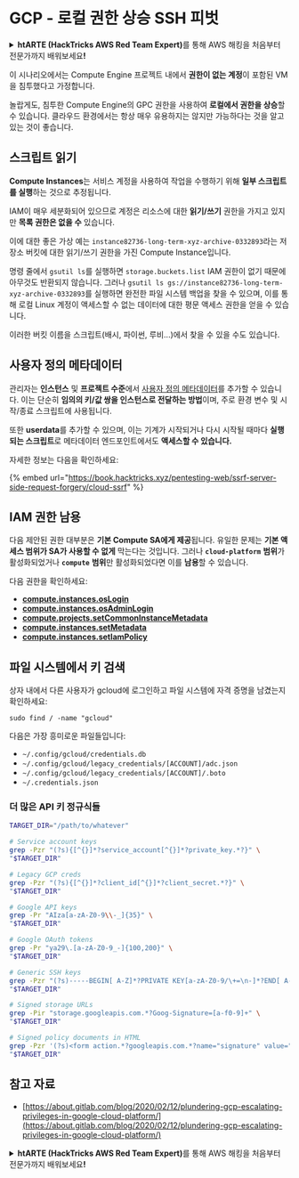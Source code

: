 # GCP - 로컬 권한 상승 SSH 피벗

<details>

<summary><strong>htARTE (HackTricks AWS Red Team Expert)</strong>를 통해 AWS 해킹을 처음부터 전문가까지 배워보세요<strong>!</strong></summary>

HackTricks를 지원하는 다른 방법:

* **회사를 HackTricks에서 광고하거나 HackTricks를 PDF로 다운로드**하려면 [**SUBSCRIPTION PLANS**](https://github.com/sponsors/carlospolop)를 확인하세요!
* [**공식 PEASS & HackTricks 스웨그**](https://peass.creator-spring.com)를 얻으세요.
* [**The PEASS Family**](https://opensea.io/collection/the-peass-family)를 발견하세요. 독점적인 [**NFTs**](https://opensea.io/collection/the-peass-family) 컬렉션입니다.
* 💬 [**Discord 그룹**](https://discord.gg/hRep4RUj7f) 또는 [**텔레그램 그룹**](https://t.me/peass)에 **참여**하거나 **Twitter**에서 **팔로우**하세요. 🐦 [**@carlospolopm**](https://twitter.com/carlospolopm)**.**
* **Hacking 트릭을 공유하려면** [**HackTricks**](https://github.com/carlospolop/hacktricks) 및 [**HackTricks Cloud**](https://github.com/carlospolop/hacktricks-cloud) github 저장소에 PR을 제출하세요.

</details>

이 시나리오에서는 Compute Engine 프로젝트 내에서 **권한이 없는 계정**이 포함된 VM을 침투했다고 가정합니다.

놀랍게도, 침투한 Compute Engine의 GPC 권한을 사용하여 **로컬에서 권한을 상승**할 수 있습니다. 클라우드 환경에서는 항상 매우 유용하지는 않지만 가능하다는 것을 알고 있는 것이 좋습니다.

## 스크립트 읽기 <a href="#follow-the-scripts" id="follow-the-scripts"></a>

**Compute Instances**는 서비스 계정을 사용하여 작업을 수행하기 위해 **일부 스크립트를 실행**하는 것으로 추정됩니다.

IAM이 매우 세분화되어 있으므로 계정은 리소스에 대한 **읽기/쓰기** 권한을 가지고 있지만 **목록 권한은 없을 수** 있습니다.

이에 대한 좋은 가상 예는 `instance82736-long-term-xyz-archive-0332893`라는 저장소 버킷에 대한 읽기/쓰기 권한을 가진 Compute Instance입니다.

명령 줄에서 `gsutil ls`를 실행하면 `storage.buckets.list` IAM 권한이 없기 때문에 아무것도 반환되지 않습니다. 그러나 `gsutil ls gs://instance82736-long-term-xyz-archive-0332893`를 실행하면 완전한 파일 시스템 백업을 찾을 수 있으며, 이를 통해 로컬 Linux 계정이 액세스할 수 없는 데이터에 대한 평문 액세스 권한을 얻을 수 있습니다.

이러한 버킷 이름을 스크립트(배시, 파이썬, 루비...)에서 찾을 수 있을 수도 있습니다.

## 사용자 정의 메타데이터

관리자는 **인스턴스** 및 **프로젝트 수준**에서 [사용자 정의 메타데이터](https://cloud.google.com/compute/docs/storing-retrieving-metadata#custom)를 추가할 수 있습니다. 이는 단순히 **임의의 키/값 쌍을 인스턴스로 전달하는 방법**이며, 주로 환경 변수 및 시작/종료 스크립트에 사용됩니다.

또한 **userdata**를 추가할 수 있으며, 이는 기계가 시작되거나 다시 시작될 때마다 **실행되는 스크립트**로 메타데이터 엔드포인트에서도 **액세스할 수 있습니다.**

자세한 정보는 다음을 확인하세요:

{% embed url="https://book.hacktricks.xyz/pentesting-web/ssrf-server-side-request-forgery/cloud-ssrf" %}

## IAM 권한 남용

다음 제안된 권한 대부분은 **기본 Compute SA에게 제공**됩니다. 유일한 문제는 **기본 액세스 범위가 SA가 사용할 수 없게** 막는다는 것입니다. 그러나 **`cloud-platform`** **범위**가 활성화되었거나 **`compute`** **범위**만 활성화되었다면 이를 **남용**할 수 있습니다.

다음 권한을 확인하세요:

* [**compute.instances.osLogin**](../../gcp-pentesting/gcp-privilege-escalation/gcp-compute-privesc/#compute.instances.oslogin)
* [**compute.instances.osAdminLogin**](../../gcp-pentesting/gcp-privilege-escalation/gcp-compute-privesc/#compute.instances.osadminlogin)
* [**compute.projects.setCommonInstanceMetadata**](../../gcp-pentesting/gcp-privilege-escalation/gcp-compute-privesc/#compute.projects.setcommoninstancemetadata)
* [**compute.instances.setMetadata**](../../gcp-pentesting/gcp-privilege-escalation/gcp-compute-privesc/#compute.instances.setmetadata)
* [**compute.instances.setIamPolicy**](../../gcp-pentesting/gcp-privilege-escalation/gcp-compute-privesc/#compute.instances.setiampolicy)

## 파일 시스템에서 키 검색

상자 내에서 다른 사용자가 gcloud에 로그인하고 파일 시스템에 자격 증명을 남겼는지 확인하세요:
```
sudo find / -name "gcloud"
```
다음은 가장 흥미로운 파일들입니다:

* `~/.config/gcloud/credentials.db`
* `~/.config/gcloud/legacy_credentials/[ACCOUNT]/adc.json`
* `~/.config/gcloud/legacy_credentials/[ACCOUNT]/.boto`
* `~/.credentials.json`

### 더 많은 API 키 정규식들
```bash
TARGET_DIR="/path/to/whatever"

# Service account keys
grep -Pzr "(?s){[^{}]*?service_account[^{}]*?private_key.*?}" \
"$TARGET_DIR"

# Legacy GCP creds
grep -Pzr "(?s){[^{}]*?client_id[^{}]*?client_secret.*?}" \
"$TARGET_DIR"

# Google API keys
grep -Pr "AIza[a-zA-Z0-9\\-_]{35}" \
"$TARGET_DIR"

# Google OAuth tokens
grep -Pr "ya29\.[a-zA-Z0-9_-]{100,200}" \
"$TARGET_DIR"

# Generic SSH keys
grep -Pzr "(?s)-----BEGIN[ A-Z]*?PRIVATE KEY[a-zA-Z0-9/\+=\n-]*?END[ A-Z]*?PRIVATE KEY-----" \
"$TARGET_DIR"

# Signed storage URLs
grep -Pir "storage.googleapis.com.*?Goog-Signature=[a-f0-9]+" \
"$TARGET_DIR"

# Signed policy documents in HTML
grep -Pzr '(?s)<form action.*?googleapis.com.*?name="signature" value=".*?">' \
"$TARGET_DIR"
```
## 참고 자료

* [https://about.gitlab.com/blog/2020/02/12/plundering-gcp-escalating-privileges-in-google-cloud-platform/](https://about.gitlab.com/blog/2020/02/12/plundering-gcp-escalating-privileges-in-google-cloud-platform/)

<details>

<summary><strong>htARTE (HackTricks AWS Red Team Expert)</strong>를 통해 AWS 해킹을 처음부터 전문가까지 배워보세요<strong>!</strong></summary>

HackTricks를 지원하는 다른 방법:

* **회사를 HackTricks에서 광고하거나 HackTricks를 PDF로 다운로드**하려면 [**SUBSCRIPTION PLANS**](https://github.com/sponsors/carlospolop)를 확인하세요!
* [**공식 PEASS & HackTricks 스웨그**](https://peass.creator-spring.com)를 얻으세요.
* [**The PEASS Family**](https://opensea.io/collection/the-peass-family)를 발견하세요. 독점적인 [**NFTs**](https://opensea.io/collection/the-peass-family) 컬렉션입니다.
* 💬 [**Discord 그룹**](https://discord.gg/hRep4RUj7f) 또는 [**텔레그램 그룹**](https://t.me/peass)에 **참여**하거나 **Twitter** 🐦 [**@carlospolopm**](https://twitter.com/carlospolopm)**을** **팔로우**하세요.
* **HackTricks**와 **HackTricks Cloud** github 저장소에 PR을 제출하여 **해킹 기교를 공유**하세요.

</details>
